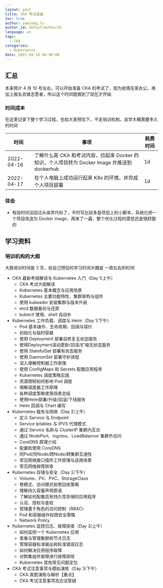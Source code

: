 ```yaml
---
layout: post
title: CKA 考试准备
toc: true
author: samzong.lu
author_id: defaultAuthorId
language: en
tags:
  - CKA
categories:
  - Kubernetes
date: 2022-04-18 06:00:00
---
```

## 汇总

本来预计 4 月 10 号左右，可以开始准备 CKA 的考试了，因为疫情在家办公，再加上报名去做志愿者，所以这个时间耽搁到了现在才开始

### 时间成本

在这里记录下整个学习过程，也给大家预估下，不走培训机构，自学大概需要多久的时间

| 时间 | 事项 | 耗费时间 |
|---|---|---|
| 2022-04-16 | 了解什么是 CKA 和考试内容，捡起来 Docker 的知识，个人项目转为 Docker Image 并推送到 dockerhub |  1d |
| 2022-04-17 | 在个人电脑上成功运行起来 K8s 的环境，并完成个人项目部署 | 1d |

### 体会

- 有段时间没回过头来弄代码了，平时写比较多是项目上的小脚本，系统化把一个项目改造为 Docker image，再来了一遍，整个优化过程的感觉还是很舒服的

## 学习资料

### 培训机构的大纲

大致培训时间是 3 天，给自己预估的学习时间大概是 一周左右的时间

- CKA 最新考纲解读与 Kubernetes 入门（Day 1/上午）
  - CKA 考试大纲解读
  - Kubernetes 基本概念与应用场景
  - Kubernetes 主要功能特性、集群架构与组件
  - 使用 kubeadm 安装集群与版本升级
  - etcd 数据备份与还原
  - kubectl 使用、shell 自动补
- Kubernetes 工作负载、调度与 Helm（Day 1/下午）
  - Pod 基本操作、生命周期、回调与探针
  - 初始化与临时容器
  - 使用 Deployment 部署自修复无状态服务
  - 使用Deployment滚动更新/回滚/扩缩无状态服务
  - 使用 StatefulSet 部署有状态服务
  - 使用 DaemonSet 部署守护进程
  - 深入理解控制器工作原理
  - 使用 ConfigMaps 和 Secrets 配置应用程序
  - Kubernetes 调度策略实践
  - 资源限制如何影响 Pod 调度
  - 理解调度器工作原理
  - 各种调度策略使用场景总结
  - 使用Helm部署/升级/回滚/下线服务
  - Helm 回调与 Chart 编写
- Kubernetes 服务与网络（Day 2/上午）
  - 定义 Service 与 Endpoint
  - Service Iptables 与 IPVS 代理模式
  - 通过 Service 名称与 ClusterIP 集群内互访
  - 通过 NodePort、Ingress、LoadBalancer 集群外访问
  - CoreDNS 原理介绍
  - 配置和使用 CoreDNS
  - 同Pod/同Node/跨Node/跨集群互通性
  - 常见网络接口插件工作原理与适用场景
  - 常见网络故障排查
- Kubernetes 存储与安全（Day 2/下午）
  - Volume、PV、PVC、StorageClass
  - 卷模式、访问模式和卷回收策略
  - 理解持久容量声明原语
  - 了解如何配置具有持久性存储的应用程序
  - 认证、授权与鉴权
  - 管理基于角色的访问控制（RBAC）
  - Pod 和容器操作权限安全策略
  - Network Policy
- Kubernetes 监控日志、故障排查（Day 3/上午）
  - 如何监控一个 Kubernetes 应用
  - 查看与管理集群和节点日志
  - 管理容器标准输出和标准错误日志
  - 如何解决应用程序故障
  - 对群集组件故障进行故障排除
  - Kubernetes 其他常见问题定位
- CKA 考试注意事项与模拟演练（Day 3/下午）
  - CKA 真题演练与解析【重点】
  - CKA 考试注意事项及应试答疑
